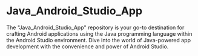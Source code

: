 # Java_Android_Studio_App
The "Java_Android_Studio_App" repository is your go-to destination for crafting Android applications using the Java programming language within the Android Studio environment. Dive into the world of Java-powered app development with the convenience and power of Android Studio.
